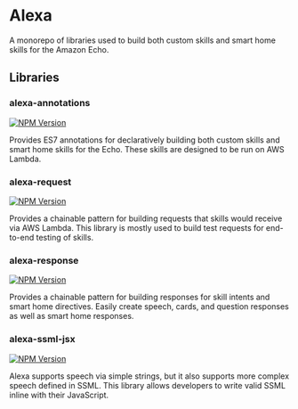 # Alexa

A monorepo of libraries used to build both custom skills and smart home skills
for the Amazon Echo.

## Libraries

### alexa-annotations
[![NPM Version](https://img.shields.io/npm/v/alexa-annotations.svg)](https://npmjs.org/package/alexa-annotations)

Provides ES7 annotations for declaratively building both custom skills and smart
home skills for the Echo. These skills are designed to be run on AWS Lambda.

### alexa-request
[![NPM Version](https://img.shields.io/npm/v/alexa-request.svg)](https://npmjs.org/package/alexa-request)

Provides a chainable pattern for building requests that skills would receive via
AWS Lambda. This library is mostly used to build test requests for end-to-end
testing of skills.

### alexa-response
[![NPM Version](https://img.shields.io/npm/v/alexa-response.svg)](https://npmjs.org/package/alexa-response)

Provides a chainable pattern for building responses for skill intents and smart
home directives. Easily create speech, cards, and question responses as well as
smart home responses.

### alexa-ssml-jsx
[![NPM Version](https://img.shields.io/npm/v/alexa-ssml-jsx.svg)](https://npmjs.org/package/alexa-ssml-jsx)

Alexa supports speech via simple strings, but it also supports more complex
speech defined in SSML. This library allows developers to write valid SSML
inline with their JavaScript.
